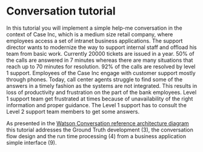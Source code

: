 # Conversation tutorial

In this tutorial you will implement a simple help-me conversation in the context of Case Inc, which  is a medium size retail company, where employees access a set of intranet business applications. The support director wants to modernize the way to support internal staff and offload his team from basic work. Currently 20000 tickets are issued in a year. 50% of the calls are answered in 7 minutes whereas there are many situations that reach up to 70 minutes for resolution. 92% of the calls are resolved by level 1 support. Employees of the Case Inc engage with customer support mostly through phones. Today, call center agents struggle to find some of the answers in a timely fashion as the systems are not integrated. This results in loss of productivity and frustration on the part of the bank employees. Level 1 support team get frustrated at times because of unavailability of the right information and proper guidance. The Level 1 support has to consult the Level 2 support team members to get some answers.   

As presented in the [Watson Conversation reference architecture diagram](https://www.ibm.com/devops/method/content/architecture/cognitiveArchitecture) this tutorial addresses the Ground Truth development (3), the conversation flow design and the run time processing (4) from a business application simple interface (9).  
